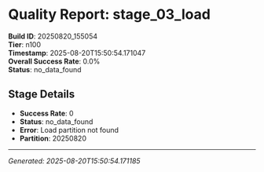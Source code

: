 # Quality Report: stage_03_load

**Build ID**: 20250820_155054  
**Tier**: n100  
**Timestamp**: 2025-08-20T15:50:54.171047  
**Overall Success Rate**: 0.0%  
**Status**: no_data_found

## Stage Details

- **Success Rate**: 0
- **Status**: no_data_found
- **Error**: Load partition not found
- **Partition**: 20250820

---
*Generated: 2025-08-20T15:50:54.171185*
